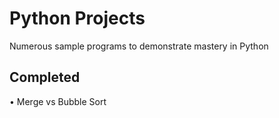 
# Python Projects

Numerous sample programs to demonstrate mastery in Python


## Completed
• Merge vs Bubble Sort 
